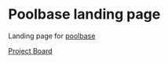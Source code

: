# Poolbase landing page

Landing page for [poolbase](https://poolbase.fyi)

[Project Board](https://github.com/ComposableWeb/poolbase/projects/5)
